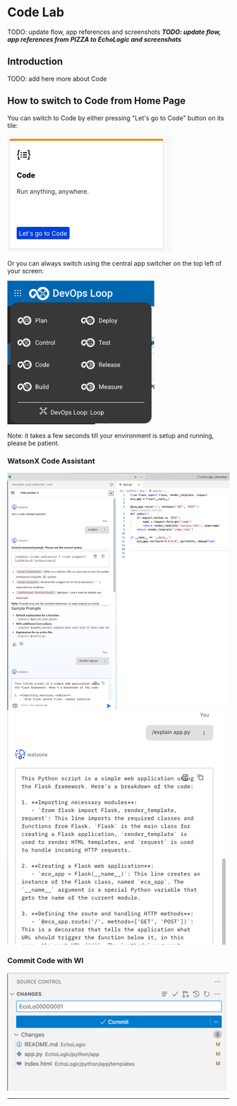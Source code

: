 # Code Lab

TODO: update flow, app references and screenshots
_**TODO: update flow, app references from PIZZA to EchoLogic and screenshots**_

## Introduction

TODO: add here more about Code

## How to switch to Code from Home Page

You can switch to Code by either pressing "Let's go to Code" button on its tile:

![Code Tile lets go](../introduction/media/Loop_switch_to_Code.png)

Or you can always switch using the central app switcher on the top left of your screen:

![Central App Switcher](../introduction/media/Loop_central_app_control.png)

Note: it takes a few seconds till your environment is setup and running, please be patient.

### WatsonX Code Assistant

![Explain code part 2](media/CODE_WCAx_Explain1.png)
![Explain code part 2](media/CODE_WCAx_Explain2.png)

### Commit Code with WI

![Commit Code with WI](media/CODE_CommitWithWI.png)

---
<!-- 

## Using Code

### First entry view, Toggle bar and Sidebars

Your first entry is a clean and empty workspace:

![First Entry](media/Code_FirstEntry.png)

You can open several additional views by using the Toggle bar on the top right corner of your screen:

![Toggle Bar](media/Code_ToggleBar.png)

Use the "Toggle Panel" Icon ![Panel Icon](media/Code_Toggle_Panel.png) to open the Panel View which provides different tabs of information like: Problems, Output, Debug Console, Terminal and Ports:

![Panel View](media/Code_PanelView.png)

Use the "Toggle Primary Sidebar" icon ![Primary Sidebar Icon](media/Code_Toggle_PrimarySidebar.png) to open the Primary Sidebar (right) which provides access to workspace and files:

![Primary Sidebar View](media/Code_PrimarySidebar_View.png)

Use the "Toggle Secondary Sidebar" icon ![Secondary Sidebar Icon](media/Code_Toggle_SecondarySidebar.png) to open the Secondary Sidebar (left) which provides additional views:

![Secondary Sidebar View](media/Code_SecondarySidebar_View.png)

### Clone a Repository

NOTE: Due the issue with integration (will be fixed in next release) we have to clone repository manualy and set some global settings for git.

1. Open the Panel view using the Toggle Panel icon and select the Terminal view.
2. In the Terminal View enter the git clone command using your username and previously created access token. Use the repository you have created in the Control lab. Then set global git settings:
    1. 'git config --global user.name "<your git studentid>"'
    2. 'git config --global user.email "<your studentid email>"`
    3. `git clone https://<your git studentid>:<your access token>@<repo url>`
3. Here an example with Student13:
    1. `git config --global user.name "student13-labs.com"`
    2. `git config --global user.email "student13@labs.com"`
    3. `git clone  https://student13-labs.com:cba1ae07eb42313eae4c27f953bfdddba235fb1e@devops101.eu-gb.containers.appdomain.cloud/control/student13-labs.com/PizzaApp.git`
4. Example Screenshots:
    1. ![Terminal set Git settings](media/Code_Terminal_SetGitSettings.png)
    2. ![Terminal clone repo](media/Code_Terminal_CloneRepo.png)

### Open the freshly cloned repository

Click on the Primary Sidebar on the Open Folder button:

![Open Folder](media/Code_OpenFolder.png)

Enter the location of your cloned repository:

![Select the Location](media/Code_OpenPizzaAppFolder.png)

Now you have access to the cloned repository:

![First look at folder](media/Code_PizzaApp_FirstView.png)

Look around and open the Mockup image to view the Design:

![Look around and open the image](media/Code_PizzaApp_View_Image.png)

### Edit a file and commit the changes

Open the README.md file and add some text. In this example added "Troubleshooting" at the end of the file then saved changes"

![File Changed](media/Code_NewFileChanges.png)

Now click on the Source Control icon ![Source Control Icon](media/Code_SourceControl_Icon.png) which shows the changed files and provide a good commit message and press commit:

![Changes View](media/Code_ChangesView.png)

Click on the triangle on the Commit Button to open the menue:

![Commit menue](media/Code_CommitChangesMenu.png)

Click on Commit and Push. A new popup will appear and ask how to stage the changes. Press on Always to proceed:

![Commit Stage Changes Popup](media/Code_CommitStageChangesPopup.png)

Congratulations you have commited your first change into your repository. In the Graph view you will see your commit message:

![Graph View](media/Code_GitGraphView.png)

Switch Back to Control and verify that in the activity view you have your commit visible:

![New Activity in Control](../Control/media/Control_NewActivity.png)

### Close and terminate Environment

Your development environment runs in it's own pod and uses resources. When you are finished with your work it is recommended to terminate the Environment.

NOTE: your session will not be terminated when you switch between capabilities or just close your browser!

Use the Logout icon ![Code Logout](media/Code_LogoutIcon.png) to get a popup which asks what to do with your running development environment:

![Code Environment Terminate or Not](media/Code_Terminate_Environment.png)

Click on "Yes, terminate it" to shutdown the pod, which will delete all unsaved or pushed changes! Or you can decide to keep it alive with "No, let it run" if you want to continue working later.

## Conclusio

Congratulations you have finished the Code Lab.
 -->
